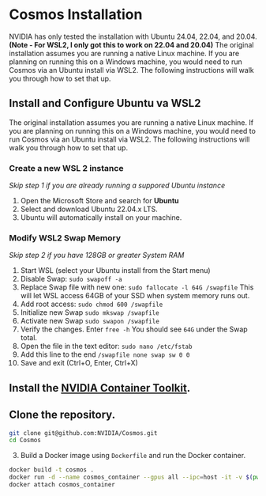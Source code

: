 # Cosmos Installation

NVIDIA has only tested the installation with Ubuntu 24.04, 22.04, and 20.04. **(Note - For WSL2, I only got this to work on 22.04 and 20.04)**
The original installation assumes you are running a native Linux machine. If you are planning on running this on a Windows machine, you would need to run Cosmos via an Ubuntu install via WSL2. The following instructions will walk you through how to set that up.

## Install and Configure Ubuntu va WSL2
The original installation assumes you are running a native Linux machine. If you are planning on running this on a Windows machine, you would need to run Cosmos via an Ubuntu install via WSL2. The following instructions will walk you through how to set that up.

### Create a new WSL 2 instance
_Skip step 1 if you are already running a suppored Ubuntu instance_

1. Open the Microsoft Store and search for **Ubuntu**
2. Select and download Ubuntu 22.04.x LTS.
3. Ubuntu will automatically install on your machine.

### Modify WSL2 Swap Memory
_Skip step 2 if you have 128GB or greater System RAM_

1. Start WSL (select your Ubuntu install from the Start menu)
2. Disable Swap: `sudo swapoff -a`
3. Replace Swap file with new one: `sudo fallocate -l 64G /swapfile` This will let WSL access 64GB of your SSD when system memory runs out.
4. Add root access: `sudo chmod 600 /swapfile`
5. Initialize new Swap `sudo mkswap /swapfile`
6. Activate new Swap `sudo swapon /swapfile`
7. Verify the changes. Enter `free -h` You should see `64G` under the Swap total.
8. Open the file in the text editor: `sudo nano /etc/fstab`
9. Add this line to the end `/swapfile none swap sw 0 0`
10. Save and exit (Ctrl+O, Enter, Ctrl+X)




  



## Install the [NVIDIA Container Toolkit](https://docs.nvidia.com/datacenter/cloud-native/container-toolkit/latest/install-guide.html).


## Clone the repository.

```bash
git clone git@github.com:NVIDIA/Cosmos.git
cd Cosmos
```

3. Build a Docker image using `Dockerfile` and run the Docker container.

```bash
docker build -t cosmos .
docker run -d --name cosmos_container --gpus all --ipc=host -it -v $(pwd):/workspace cosmos
docker attach cosmos_container
```
